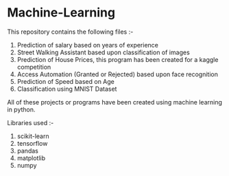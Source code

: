# Machine-Learning

This repository contains the following files :-
1. Prediction of salary based on years of experience
2. Street Walking Assistant based upon classification of images
3. Prediction of House Prices, this program has been created for a kaggle competition
4. Access Automation (Granted or Rejected) based upon face recognition
5. Prediction of Speed based on Age
6. Classification using MNIST Dataset

All of these projects or programs have been created using machine learning in python.

Libraries used :-
1. scikit-learn 
2. tensorflow
3. pandas
4. matplotlib
5. numpy
